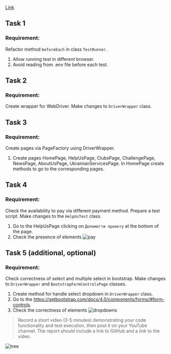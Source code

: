 [Link](https://github.com/taqc-java/page-factory-Lokankara-1)

## Task 1

### Requirement: 
   Refactor method `beforeEach` in class `TestRunner`.
   
1. Allow running test in different browser.
2. Avoid reading from .env file before each test.

## Task 2

### Requirement: 
Create wrapper for WebDriver. Make changes to `DriverWrapper` class.

## Task 3

### Requirement:
Create pages via PageFactory using DriverWrapper.

1. Create pages HomePage, HelpUsPage, ClubsPage, ChallengePage, NewsPage, AboutUsPage, UkrainianServicesPage.
   In HomePage create methods to go to the corresponding pages. 

## Task 4 

### Requirement: 
Check the availability to pay via different payment method. Prepare a test script.
   Make changes to the `HelpUsTest` class.
1. Go to the HelpUsPage clicking on `Допомогти проекту` at the bottom of the page.
2. Check the presence of elements 
   ![pay](img/payment_methods.png)

## Task 5 (additional, optional)

### Requirement:
Check correctness of select and multiple select in bootstrap. Make changes to `DriverWrapper` and `BootstrapFormControlsPage` classes.
1. Create method for handle select dropdown in `DriverWrapper` class.
2. Go to the https://getbootstrap.com/docs/4.0/components/forms/#form-controls.
3. Check the correctness of elements
   ![dropdowns](img/bootstrap_select.png)

> Record a short video (3-5 minutes) demonstrating your code functionality and test execution, then post it on your YouTube channel.
The report should include a link to GitHub and a link to the video.

![tree](img/tree.png)
